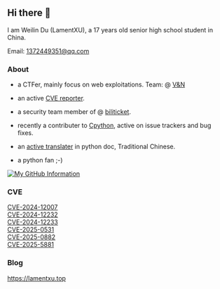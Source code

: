 ## Hi there 👋

I am Weilin Du (LamentXU), a 17 years old senior high school student in China.

Email: 1372449351@qq.com

### About

- a CTFer, mainly focus on web exploitations. Team: @ [V&N](https://vnteam.cn)

- an active [CVE reporter](https://vuldb.com/?user.78142).

- a security team member of @ [biliticket](https://github.com/biliticket).

- recently a contributer to [Cpython](https://github.com/python/Cpython), active on issue trackers and bug fixes.

- an [active translater](https://github.com/python/python-docs-zh-tw/pulls?q=is%3Apr+author%3ALamentXU123+is%3Aclosed) in python doc, Traditional Chinese.

- a python fan ;-) 

[![My GitHub Information](https://github-readme-stats.vercel.app/api?username=LamentXU123&count_private=true&show_icons=true)]()

### CVE

[CVE-2024-12007](https://www.cve.org/CVERecord?id=CVE-2024-12007)  
[CVE-2024-12232](https://www.cve.org/CVERecord?id=CVE-2024-12232)  
[CVE-2024-12233](https://www.cve.org/CVERecord?id=CVE-2024-12233)  
[CVE-2025-0531](https://www.cve.org/CVERecord?id=CVE-2025-0531)  
[CVE-2025-0882](https://www.cve.org/CVERecord?id=CVE-2025-0882)  
[CVE-2025-5881](https://www.cve.org/CVERecord?id=CVE-2025-5881)  

### Blog

https://lamentxu.top
